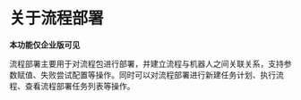 # 关于流程部署
**本功能仅企业版可见**

流程部署主要用于对流程包进行部署，并建立流程与机器人之间关联关系，支持参数赋值、失败尝试配置等操作。同时可以对流程部署进行新建任务计划、执行流程、查看流程部署任务列表等操作。

